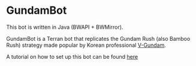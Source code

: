 # GundamBot

This bot is written in Java (BWAPI + BWMirror).

GundamBot is a Terran bot that replicates the Gundam Rush (also Bamboo Rush) strategy
made popular by Korean professional [V-Gundam](http://wiki.teamliquid.net/starcraft/V-Gundam).

A tutorial on how to set up this bot can be found [here](http://www.sscaitournament.com/index.php?action=tutorial)
